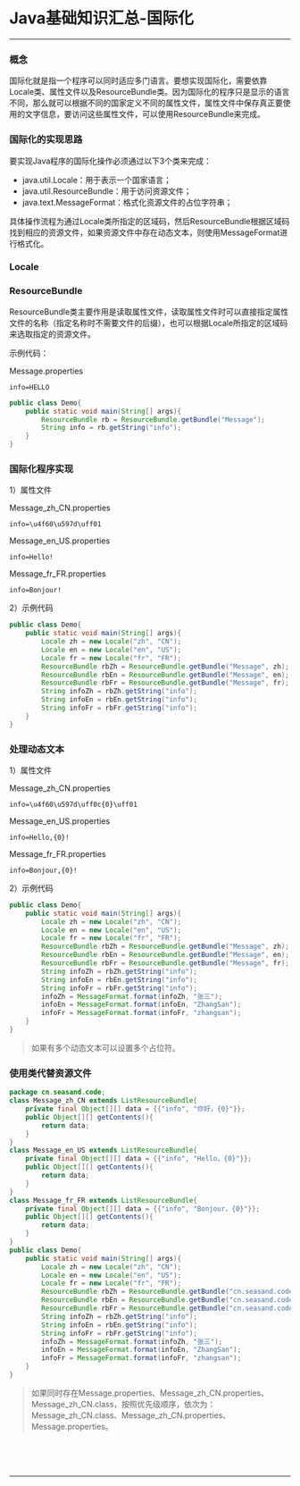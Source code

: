 # Java基础知识汇总-国际化

---

### 概念

国际化就是指一个程序可以同时适应多门语言。要想实现国际化，需要依靠Locale类、属性文件以及ResourceBundle类。因为国际化的程序只是显示的语言不同，那么就可以根据不同的国家定义不同的属性文件，属性文件中保存真正要使用的文字信息，要访问这些属性文件，可以使用ResourceBundle来完成。

### 国际化的实现思路

要实现Java程序的国际化操作必须通过以下3个类来完成：

* java.util.Locale：用于表示一个国家语言；
* java.util.ResourceBundle：用于访问资源文件；
* java.text.MessageFormat：格式化资源文件的占位字符串；

具体操作流程为通过Locale类所指定的区域码，然后ResourceBundle根据区域码找到相应的资源文件，如果资源文件中存在动态文本，则使用MessageFormat进行格式化。

### Locale



### ResourceBundle

ResourceBundle类主要作用是读取属性文件，读取属性文件时可以直接指定属性文件的名称（指定名称时不需要文件的后缀），也可以根据Locale所指定的区域码来选取指定的资源文件。

示例代码：

Message.properties

~~~plaintext
info=HELLO
~~~

~~~java
public class Demo{
	public static void main(String[] args){
		ResourceBundle rb = ResourceBundle.getBundle("Message");
		String info = rb.getString("info");
	}
}
~~~

### 国际化程序实现

1）属性文件

Message_zh_CN.properties

~~~plaintext
info=\u4f60\u597d\uff01
~~~

Message_en_US.properties

~~~plaintext
info=Hello!
~~~

Message_fr_FR.properties

~~~plaintext
info=Bonjour!
~~~

2）示例代码

~~~java
public class Demo{
	public static void main(String[] args){
		Locale zh = new Locale("zh", "CN");
		Locale en = new Locale("en", "US");
		Locale fr = new Locale("fr", "FR");
		ResourceBundle rbZh = ResourceBundle.getBundle("Message", zh);
		ResourceBundle rbEn = ResourceBundle.getBundle("Message", en);
		ResourceBundle rbFr = ResourceBundle.getBundle("Message", fr);
		String infoZh = rbZh.getString("info");
		String infoEn = rbEn.getString("info");
		String infoFr = rbFr.getString("info");
	}
}
~~~

### 处理动态文本

1）属性文件

Message_zh_CN.properties

~~~plaintext
info=\u4f60\u597d\uff0c{0}\uff01
~~~

Message_en_US.properties

~~~plaintext
info=Hello,{0}!
~~~

Message_fr_FR.properties

~~~plaintext
info=Bonjour,{0}!
~~~

2）示例代码

~~~java
public class Demo{
	public static void main(String[] args){
		Locale zh = new Locale("zh", "CN");
		Locale en = new Locale("en", "US");
		Locale fr = new Locale("fr", "FR");
		ResourceBundle rbZh = ResourceBundle.getBundle("Message", zh);
		ResourceBundle rbEn = ResourceBundle.getBundle("Message", en);
		ResourceBundle rbFr = ResourceBundle.getBundle("Message", fr);
		String infoZh = rbZh.getString("info");
		String infoEn = rbEn.getString("info");
		String infoFr = rbFr.getString("info");
		infoZh = MessageFormat.format(infoZh, "张三");
		infoEn = MessageFormat.format(infoEn, "ZhangSan");
		infoFr = MessageFormat.format(infoFr, "zhangsan");
	}
}
~~~

> 如果有多个动态文本可以设置多个占位符。

### 使用类代替资源文件

~~~java
package cn.seasand.code;
class Message_zh_CN extends ListResourceBundle{
	private final Object[][] data = {{"info", "你好，{0}"}};
	public Object[][] getContents(){
		return data;
	}
}
class Message_en_US extends ListResourceBundle{
	private final Object[][] data = {{"info", "Hello，{0}"}};
	public Object[][] getContents(){
		return data;
	}
}
class Message_fr_FR extends ListResourceBundle{
	private final Object[][] data = {{"info", "Bonjour，{0}"}};
	public Object[][] getContents(){
		return data;
	}
}
public class Demo{
	public static void main(String[] args){
		Locale zh = new Locale("zh", "CN");
		Locale en = new Locale("en", "US");
		Locale fr = new Locale("fr", "FR");
		ResourceBundle rbZh = ResourceBundle.getBundle("cn.seasand.code.Message", zh);
		ResourceBundle rbEn = ResourceBundle.getBundle("cn.seasand.code.Message", en);
		ResourceBundle rbFr = ResourceBundle.getBundle("cn.seasand.code.Message", fr);
		String infoZh = rbZh.getString("info");
		String infoEn = rbEn.getString("info");
		String infoFr = rbFr.getString("info");
		infoZh = MessageFormat.format(infoZh, "张三");
		infoEn = MessageFormat.format(infoEn, "ZhangSan");
		infoFr = MessageFormat.format(infoFr, "zhangsan");
	}
}
~~~

> 如果同时存在Message.properties、Message_zh_CN.properties、Message_zh_CN.class，按照优先级顺序，依次为：Message_zh_CN.class、Message_zh_CN.properties、Message.properties。



<br/><br/><br/>

---

